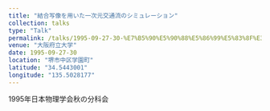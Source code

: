 ```yaml
---
title: "結合写像を用いた一次元交通流のシミュレーション"
collection: talks
type: "Talk"
permalink: /talks/1995-09-27-30-%E7%B5%90%E5%90%88%E5%86%99%E5%83%8F%E3%82%92%E7%94%A8%E3%81%84%E3%81%9F%E4%B8%80%E6%AC%A1%E5%85%83%E4%BA%A4%E9%80%9A%E6%B5%81%E3%81%AE%E3%82%B7%E3%83%9F%E3%83%A5%E3%83%AC%E3%83%BC
venue: "大阪府立大学"
date: 1995-09-27-30
location: "堺市中区学園町"
latitude: "34.5443001"
longitude: "135.5028177"
---
```


1995年日本物理学会秋の分科会

